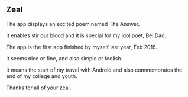 ## Zeal
The app displays an excited poem named The Answer.

It enables stir our blood and it is special for my idol poet, Bei Dao.

The app is the first app finished by myself last year, Feb 2016.

It seems nice or fine, and also simple or foolish.

It means the start of my travel with Android and also commemorates the end of my college and youth.

Thanks for all of your zeal.
